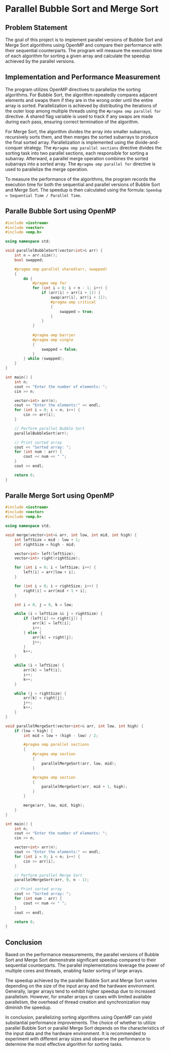 # Parallel Bubble Sort and Merge Sort

## Problem Statement

The goal of this project is to implement parallel versions of Bubble Sort and Merge Sort algorithms using OpenMP and compare their performance with their sequential counterparts. The program will measure the execution time of each algorithm for sorting a given array and calculate the speedup achieved by the parallel versions.

## Implementation and Performance Measurement

The program utilizes OpenMP directives to parallelize the sorting algorithms. For Bubble Sort, the algorithm repeatedly compares adjacent elements and swaps them if they are in the wrong order until the entire array is sorted. Parallelization is achieved by distributing the iterations of the outer loop among multiple threads using the `#pragma omp parallel for` directive. A shared flag variable is used to track if any swaps are made during each pass, ensuring correct termination of the algorithm.

For Merge Sort, the algorithm divides the array into smaller subarrays, recursively sorts them, and then merges the sorted subarrays to produce the final sorted array. Parallelization is implemented using the divide-and-conquer strategy. The `#pragma omp parallel sections` directive divides the sorting task into two parallel sections, each responsible for sorting a subarray. Afterward, a parallel merge operation combines the sorted subarrays into a sorted array. The `#pragma omp parallel for` directive is used to parallelize the merge operation.

To measure the performance of the algorithms, the program records the execution time for both the sequential and parallel versions of Bubble Sort and Merge Sort. The speedup is then calculated using the formula: `Speedup = Sequential Time / Parallel Time`.

## Paralle Bubble Sort using OpenMP
```cpp
#include <iostream>
#include <vector>
#include <omp.h>

using namespace std;

void parallelBubbleSort(vector<int>& arr) {
    int n = arr.size();
    bool swapped;

    #pragma omp parallel shared(arr, swapped)
    {
        do {
            #pragma omp for
            for (int i = 0; i < n - 1; i++) {
                if (arr[i] > arr[i + 1]) {
                    swap(arr[i], arr[i + 1]);
                    #pragma omp critical
                    {
                        swapped = true;
                    }
                }
            }
            
            #pragma omp barrier
            #pragma omp single
            {
                swapped = false;
            }
        } while (swapped);
    }
}

int main() {
    int n;
    cout << "Enter the number of elements: ";
    cin >> n;

    vector<int> arr(n);
    cout << "Enter the elements:" << endl;
    for (int i = 0; i < n; i++) {
        cin >> arr[i];
    }

    // Perform parallel Bubble Sort
    parallelBubbleSort(arr);

    // Print sorted array
    cout << "Sorted array: ";
    for (int num : arr) {
        cout << num << " ";
    }
    cout << endl;

    return 0;
}

```

## Paralle Merge Sort using OpenMP
```cpp
#include <iostream>
#include <vector>
#include <omp.h>

using namespace std;

void merge(vector<int>& arr, int low, int mid, int high) {
    int leftSize = mid - low + 1;
    int rightSize = high - mid;

    vector<int> left(leftSize);
    vector<int> right(rightSize);

    for (int i = 0; i < leftSize; i++) {
        left[i] = arr[low + i];
    }

    for (int i = 0; i < rightSize; i++) {
        right[i] = arr[mid + 1 + i];
    }

    int i = 0, j = 0, k = low;

    while (i < leftSize && j < rightSize) {
        if (left[i] <= right[j]) {
            arr[k] = left[i];
            i++;
        } else {
            arr[k] = right[j];
            j++;
        }
        k++;
    }

    while (i < leftSize) {
        arr[k] = left[i];
        i++;
        k++;
    }

    while (j < rightSize) {
        arr[k] = right[j];
        j++;
        k++;
    }
}

void parallelMergeSort(vector<int>& arr, int low, int high) {
    if (low < high) {
        int mid = low + (high - low) / 2;

        #pragma omp parallel sections
        {
            #pragma omp section
            {
                parallelMergeSort(arr, low, mid);
            }

            #pragma omp section
            {
                parallelMergeSort(arr, mid + 1, high);
            }
        }

        merge(arr, low, mid, high);
    }
}

int main() {
    int n;
    cout << "Enter the number of elements: ";
    cin >> n;

    vector<int> arr(n);
    cout << "Enter the elements:" << endl;
    for (int i = 0; i < n; i++) {
        cin >> arr[i];
    }

    // Perform parallel Merge Sort
    parallelMergeSort(arr, 0, n - 1);

    // Print sorted array
    cout << "Sorted array: ";
    for (int num : arr) {
        cout << num << " ";
    }
    cout << endl;

    return 0;
}


```

## Conclusion

Based on the performance measurements, the parallel versions of Bubble Sort and Merge Sort demonstrate significant speedup compared to their sequential counterparts. The parallel implementations leverage the power of multiple cores and threads, enabling faster sorting of large arrays.

The speedup achieved by the parallel Bubble Sort and Merge Sort varies depending on the size of the input array and the hardware environment. Generally, larger arrays tend to exhibit higher speedup due to increased parallelism. However, for smaller arrays or cases with limited available parallelism, the overhead of thread creation and synchronization may diminish the speedup.

In conclusion, parallelizing sorting algorithms using OpenMP can yield substantial performance improvements. The choice of whether to utilize parallel Bubble Sort or parallel Merge Sort depends on the characteristics of the input data and the hardware environment. It is recommended to experiment with different array sizes and observe the performance to determine the most effective algorithm for sorting tasks.
